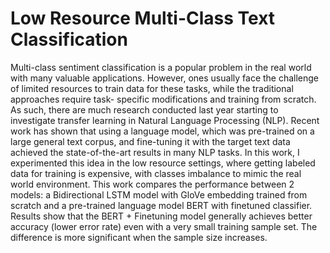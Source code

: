 # Low Resource Multi-Class Text Classification

Multi-class sentiment classification is a popular problem in the real world with many valuable applications. However, ones usually face the challenge of limited resources to train data for these tasks, while the traditional approaches require task- specific modifications and training from scratch. As such, there are much research conducted last year starting to investigate transfer learning in Natural Language Processing (NLP). Recent work has shown that using a language model, which was pre-trained on a large general text corpus, and fine-tuning it with the target text data achieved the state-of-the-art results in many NLP tasks. In this work, I experimented this idea in the low resource settings, where getting labeled data for training is expensive, with classes imbalance to mimic the real world environment. This work compares the performance between 2 models: a Bidirectional LSTM model with GloVe embedding trained from scratch and a pre-trained language model BERT with finetuned classifier. Results show that the BERT + Finetuning model generally achieves better accuracy (lower error rate) even with a very small training sample set. The difference is more significant when the sample size increases.